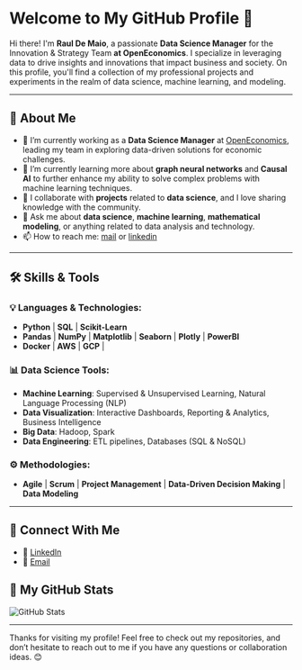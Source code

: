# Welcome to My GitHub Profile 👋

Hi there! I'm **Raul De Maio**, a passionate **Data Science Manager** for the Innovation & Strategy Team **at OpenEconomics**. I specialize in leveraging data to drive insights and innovations that impact business and society. On this profile, you'll find a collection of my professional projects and experiments in the realm of data science, machine learning, and modeling.

---

## 🚀 About Me

- 🔭 I’m currently working as a **Data Science Manager** at [OpenEconomics](https://www.openeconomics.eu/), leading my team in exploring data-driven solutions for economic challenges.
- 🌱 I’m currently learning more about **graph neural networks** and **Causal AI** to further enhance my ability to solve complex problems with machine learning techniques.
- 👯 I collaborate with **projects** related to **data science**, and I love sharing knowledge with the community.
- 💬 Ask me about **data science**, **machine learning**, **mathematical modeling**, or anything related to data analysis and technology.
- 📫 How to reach me: [mail](mailto:raul.demaio@openeconomics.eu) or [linkedin](https://www.linkedin.com/in/rauldemaio/)

---

## 🛠️ Skills & Tools

### 💡 **Languages & Technologies:**
- **Python** | **SQL**  | **Scikit-Learn**
- **Pandas** | **NumPy** | **Matplotlib** | **Seaborn** | **Plotly** | **PowerBI**
- **Docker** | **AWS** | **GCP** | 

### 📊 **Data Science Tools:**
- **Machine Learning**: Supervised & Unsupervised Learning, Natural Language Processing (NLP)
- **Data Visualization**: Interactive Dashboards, Reporting & Analytics, Business Intelligence
- **Big Data**: Hadoop, Spark
- **Data Engineering**: ETL pipelines, Databases (SQL & NoSQL)

### ⚙️ **Methodologies:**
- **Agile** | **Scrum** | **Project Management** | **Data-Driven Decision Making** | **Data Modeling**

---
<!--
## 📚 Selected Projects

Here are some of my most recent personal projects and contributions to the open-source community:

### 📊 [**Project Name**](https://github.com/yourusername/project)
- **Description**: A brief description of what the project does, the problem it solves, and why it's exciting or unique.
- **Technologies Used**: Python, TensorFlow, Scikit-learn, Pandas
- **Key Features**:
  - Feature 1
  - Feature 2
  - Feature 3
- **Status**: Completed / In Progress
- **Link**: [View on GitHub](https://github.com/yourusername/project)

### 🔍 [**Project Name**](https://github.com/yourusername/project)
- **Description**: A brief description of what the project does, the problem it solves, and why it's exciting or unique.
- **Technologies Used**: R, Shiny, Plotly
- **Key Features**:
  - Feature 1
  - Feature 2
  - Feature 3
- **Status**: Completed / In Progress
- **Link**: [View on GitHub](https://github.com/yourusername/project)

---
-->
## 💬 Connect With Me

- 💼 [LinkedIn](https://www.linkedin.com/in/rauldemaio/)
- 📧 [Email](mailto:raul.demaio@openeconomics.eu)

<!--
---

## 👾 Open Source Contributions

I actively contribute to open-source projects that align with my interests in **data science**, **machine learning**, and **economic modeling**. Below are some repositories that I’ve contributed to:

- [**Repository Name**](https://github.com/opensource/repository)
- [**Repository Name**](https://github.com/opensource/repository)
- [**Repository Name**](https://github.com/opensource/repository)

---
-->
## 🧰 My GitHub Stats

![GitHub Stats](https://github-readme-stats.vercel.app/api?username=RaulDeMaio&show_icons=true&hide_title=true&count_private=true)

---

Thanks for visiting my profile! Feel free to check out my repositories, and don’t hesitate to reach out to me if you have any questions or collaboration ideas. 😊
